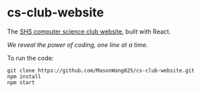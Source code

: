 # cs-club-website

The <a href="https://shscsclub.com">SHS computer science club website</a>, built with React.

<i>We reveal the power of coding, one line at a time.</i>

To run the code:
```
git clone https://github.com/MasonWang025/cs-club-website.git
npm install
npm start
```
